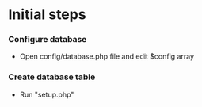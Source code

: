 # Initial steps

### Configure database
- Open config/database.php file and edit $config array

### Create database table
- Run "setup.php"
